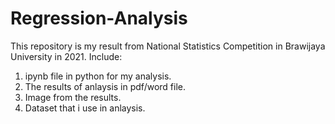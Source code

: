 # Regression-Analysis
This repository is my result from National Statistics Competition in Brawijaya University in 2021.
Include:
1. ipynb file in python for my analysis.
2. The results of anlaysis in pdf/word file.
3. Image from the results.
4. Dataset that i use in anlaysis.
